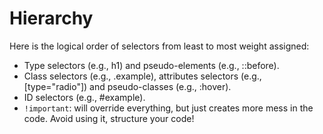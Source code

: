 # Hierarchy

Here is the logical order of selectors from least to most weight assigned:

- Type selectors (e.g., h1) and pseudo-elements (e.g., ::before).
- Class selectors (e.g., .example), attributes selectors
(e.g., [type="radio"]) and pseudo-classes (e.g., :hover).
- ID selectors (e.g., #example).
- `!important`: will override everything, but just creates more mess in the
code. Avoid using it, structure your code!
